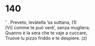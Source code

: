 # 140

' . Preveto, levàtella ’sa suttana, (1)  
[Vi] comme te può verè’, senza mugliera;  
Quanno è la sera che te vaje a cuccare,  
Truove lu pizzo friddo e te despiere. (z)  
  

